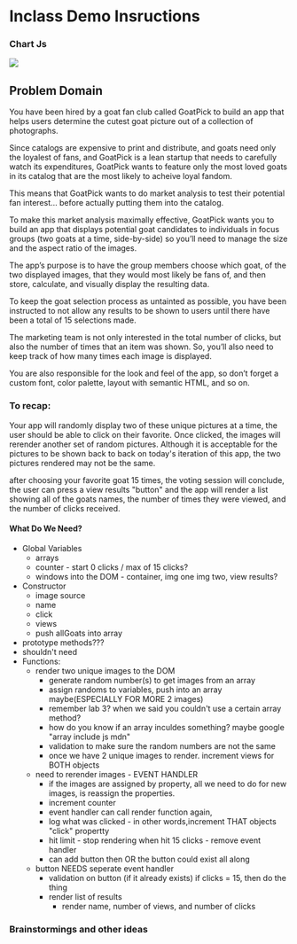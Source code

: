 # Inclass Demo Insructions

### Chart Js
[![](https://data.jsdelivr.com/v1/package/npm/chart.js/badge)](https://www.jsdelivr.com/package/npm/chart.js)

## Problem Domain

You have been hired by a goat fan club called GoatPick to build an app that helps users determine the cutest goat picture out of a collection of photographs.  

Since catalogs are expensive to print and distribute, and goats need only the loyalest of fans, and GoatPick is a lean startup that needs to carefully watch its expenditures, GoatPick wants to feature only the most loved goats in its catalog that are the most likely to acheive loyal fandom.

This means that GoatPick wants to do market analysis  to test their potential fan interest… before actually putting them into the catalog.

To make this market analysis maximally effective, GoatPick wants you to build an app that displays potential goat candidates to individuals in focus groups (two goats at a time, side-by-side) so you’ll need to manage the size and the aspect ratio of the images.

The app’s purpose is to have the group members choose which goat, of the two displayed images, that they would most likely be fans of, and then store, calculate, and visually display the resulting data.

To keep the goat selection process as untainted as possible, you have been instructed to not allow any results to be shown to users until there have been a total of 15 selections made.

The marketing team is not only interested in the total number of clicks, but also the number of times that an item was shown. So, you’ll also need to keep track of how many times each image is displayed.

You are also responsible for the look and feel of the app, so don’t forget a custom font, color palette, layout with semantic HTML, and so on.

### To recap:  

Your app will randomly display two of these unique pictures at a time, the user should be able to click on their favorite.  Once clicked, the images will rerender another set of random pictures.  Although it is acceptable for the pictures to be shown back to back on today's iteration of this app, the two pictures rendered may not be the same.  

after choosing your favorite goat 15 times, the voting session will conclude, the user can press a view results "button" and the app will render a list showing all of the goats names, the number of times they were viewed, and the number of clicks received.



#### What Do We Need?
- Global Variables
  - arrays
  - counter - start 0 clicks / max of 15 clicks?
  - windows into the DOM - container, img one img two, view results?
- Constructor
  - image source
  - name
  - click
  - views
  - push allGoats into array
- prototype methods???
 - shouldn't need
- Functions:
  - render two unique images to the DOM
    - generate random number(s) to get images from an array
    - assign randoms to variables, push into an array maybe(ESPECIALLY FOR MORE 2 images)
    - remember lab 3?  when we said you couldn't use a certain array method?
    - how do you know if an array inculdes something?  maybe google "array include js mdn"
    - validation to make sure the random numbers are not the same
    - once we have 2 unique images to render.  increment views for BOTH objects
  - need to rerender images - EVENT HANDLER
    - if the images are assigned by property, all we need to do for new images,  is  reassign the properties.  
    - increment counter
    - event handler can call render function again, 
    - log  what was clicked  - in other words,increment THAT objects "click" propertty
    - hit limit - stop rendering when hit 15 clicks - remove event handler
    - can add button then OR the button could exist all along
  - button NEEDS seperate event handler
    - validation on button (if it already exists) if clicks  = 15, then do the thing
    - render list of results
      - render name, number of views, and number of clicks





### Brainstormings and other ideas
